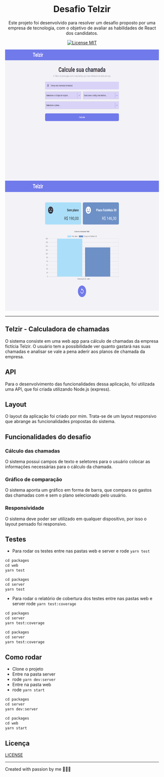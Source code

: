 <h1 align="center">
<br>
Desafio Telzir
</h1>

<p align="center">
Este projeto foi desenvolvido para resolver um desafio proposto por uma empresa de tecnologia, com o objetivo de avaliar as habilidades de React dos candidatos.</p>

<p align="center">
  <a href="https://opensource.org/licenses/MIT">
    <img src="https://img.shields.io/badge/License-MIT-blue.svg" alt="License MIT">
  </a>
</p>

<div>
  <img src="repo/imgs/image1.png" alt="demo" height="425">
  <img src="repo/imgs/image2.png" alt="demo" height="425">
</div>

<hr />

## Telzir - Calculadora de chamadas

O sistema consiste em uma web app para cálculo de chamadas da empresa fictícia Telzir. O usuário tem a possibilidade ver quanto gastará nas suas chamadas e analisar se vale a pena aderir aos planos de chamada da empresa.

## API

Para o desenvolvimento das funcionalidades dessa aplicação, foi utilizada uma API, que foi criada utilizando Node.js (express).

## Layout

O layout da aplicação foi criado por mim. Trata-se de um layout responsivo que abrange as funcionalidades propostas do sistema.

## Funcionalidades do desafio

### Cálculo das chamadas

O sistema possui campos de texto e seletores para o usuário colocar as informações necessárias para o cálculo da chamada. 

### Gráfico de comparação

O sistema aponta um gráfico em forma de barra, que compara os gastos das chamadas com e sem o plano selecionado pelo usuário.

### Responsividade

O sistema deve poder ser utilizado em qualquer dispositivo, por isso o layout pensado foi responsivo.

## Testes

- Para rodar os testes entre nas pastas web e server e rode `yarn test`
```
cd packages
cd web
yarn test
```

```
cd packages
cd server
yarn test
```

- Para rodar o relatório de cobertura dos testes entre nas pastas web e server rode `yarn test:coverage`
```
cd packages
cd server
yarn test:coverage
```

```
cd packages
cd server
yarn test:coverage
```

## Como rodar

- Clone o projeto
- Entre na pasta server
- rode `yarn dev:server`
- Entre na pasta web
- rode `yarn start`

```
cd packages
cd server
yarn dev:server
```

```
cd packages
cd web
yarn start
```

## Licença

[LICENSE](https://opensource.org/licenses/MIT)

---

Created with passion by me 👨🏻‍💻
